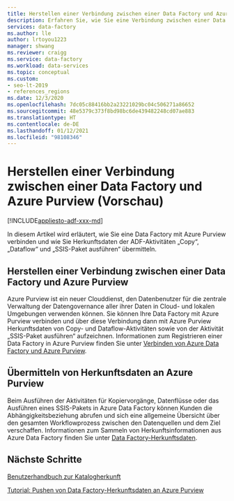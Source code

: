 ```yaml
---
title: Herstellen einer Verbindung zwischen einer Data Factory und Azure Purview
description: Erfahren Sie, wie Sie eine Verbindung zwischen einer Data Factory und Azure Purview herstellen.
services: data-factory
ms.author: lle
author: lrtoyou1223
manager: shwang
ms.reviewer: craigg
ms.service: data-factory
ms.workload: data-services
ms.topic: conceptual
ms.custom:
- seo-lt-2019
- references_regions
ms.date: 12/3/2020
ms.openlocfilehash: 7dc05c88416bb2a23221029bc04c506271a86652
ms.sourcegitcommit: 48e5379c373f8bd98bc6de439482248cd07ae883
ms.translationtype: HT
ms.contentlocale: de-DE
ms.lasthandoff: 01/12/2021
ms.locfileid: "98108346"
---
```

# <a name="connect-data-factory-to-azure-purview-preview"></a>Herstellen einer Verbindung zwischen einer Data Factory und Azure Purview (Vorschau)
[!INCLUDE[appliesto-adf-xxx-md](includes/appliesto-adf-xxx-md.md)]

In diesem Artikel wird erläutert, wie Sie eine Data Factory mit Azure Purview verbinden und wie Sie Herkunftsdaten der ADF-Aktivitäten „Copy“, „Dataflow“ und „SSIS-Paket ausführen“ übermitteln.

## <a name="connect-data-factory-to-azure-purview"></a>Herstellen einer Verbindung zwischen einer Data Factory und Azure Purview
Azure Purview ist ein neuer Clouddienst, den Datenbenutzer für die zentrale Verwaltung der Datengovernance aller ihrer Daten in Cloud- und lokalen Umgebungen verwenden können. Sie können Ihre Data Factory mit Azure Purview verbinden und über diese Verbindung dann mit Azure Purview Herkunftsdaten von Copy- und Dataflow-Aktivitäten sowie von der Aktivität „SSIS-Paket ausführen“ aufzeichnen. Informationen zum Registrieren einer Data Factory in Azure Purview finden Sie unter [Verbinden von Azure Data Factory und Azure Purview](https://docs.microsoft.com/azure/purview/how-to-link-azure-data-factory). 

## <a name="report-lineage-data-to-azure-purview"></a>Übermitteln von Herkunftsdaten an Azure Purview
Beim Ausführen der Aktivitäten für Kopiervorgänge, Datenflüsse oder das Ausführen eines SSIS-Pakets in Azure Data Factory können Kunden die Abhängigkeitsbeziehung abrufen und sich eine allgemeine Übersicht über den gesamten Workflowprozess zwischen den Datenquellen und dem Ziel verschaffen.
Informationen zum Sammeln von Herkunftsinformationen aus Azure Data Factory finden Sie unter [Data Factory-Herkunftsdaten](https://docs.microsoft.com/azure/purview/how-to-link-azure-data-factory#supported-azure-data-factory-activities).

## <a name="next-steps"></a>Nächste Schritte
[Benutzerhandbuch zur Katalogherkunft](https://docs.microsoft.com/azure/purview/catalog-lineage-user-guide)

[Tutorial: Pushen von Data Factory-Herkunftsdaten an Azure Purview](turorial-push-lineage-to-purview.md)
